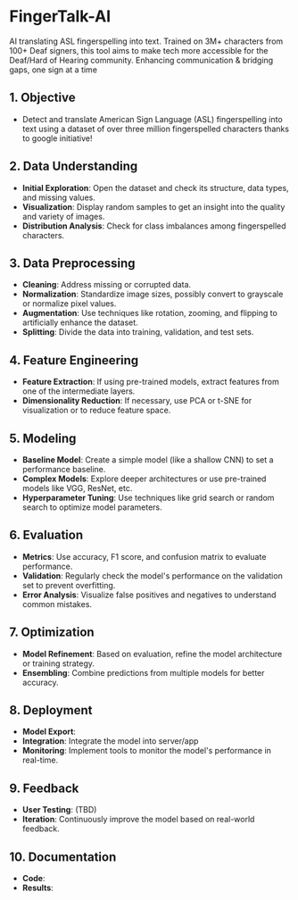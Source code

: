 # FingerTalk-AI
AI translating ASL fingerspelling into text. Trained on 3M+ characters from 100+ Deaf signers, this tool aims to make tech more accessible for the Deaf/Hard of Hearing community. Enhancing communication &amp; bridging gaps, one sign at a time

## 1. Objective
- Detect and translate American Sign Language (ASL) fingerspelling into text using a dataset of over three million fingerspelled characters thanks to google initiative!

## 2. Data Understanding
- **Initial Exploration**: Open the dataset and check its structure, data types, and missing values.
- **Visualization**: Display random samples to get an insight into the quality and variety of images.
- **Distribution Analysis**: Check for class imbalances among fingerspelled characters.

## 3. Data Preprocessing
- **Cleaning**: Address missing or corrupted data.
- **Normalization**: Standardize image sizes, possibly convert to grayscale or normalize pixel values.
- **Augmentation**: Use techniques like rotation, zooming, and flipping to artificially enhance the dataset.
- **Splitting**: Divide the data into training, validation, and test sets.

## 4. Feature Engineering
- **Feature Extraction**: If using pre-trained models, extract features from one of the intermediate layers.
- **Dimensionality Reduction**: If necessary, use PCA or t-SNE for visualization or to reduce feature space.

## 5. Modeling
- **Baseline Model**: Create a simple model (like a shallow CNN) to set a performance baseline.
- **Complex Models**: Explore deeper architectures or use pre-trained models like VGG, ResNet, etc. 
- **Hyperparameter Tuning**: Use techniques like grid search or random search to optimize model parameters.

## 6. Evaluation
- **Metrics**: Use accuracy, F1 score, and confusion matrix to evaluate performance.
- **Validation**: Regularly check the model's performance on the validation set to prevent overfitting.
- **Error Analysis**: Visualize false positives and negatives to understand common mistakes.

## 7. Optimization
- **Model Refinement**: Based on evaluation, refine the model architecture or training strategy.
- **Ensembling**: Combine predictions from multiple models for better accuracy.

## 8. Deployment
- **Model Export**:
- **Integration**: Integrate the model into server/app
- **Monitoring**: Implement tools to monitor the model's performance in real-time.

## 9. Feedback
- **User Testing**: (TBD)
- **Iteration**: Continuously improve the model based on real-world feedback.

## 10. Documentation
- **Code**: 
- **Results**: 
